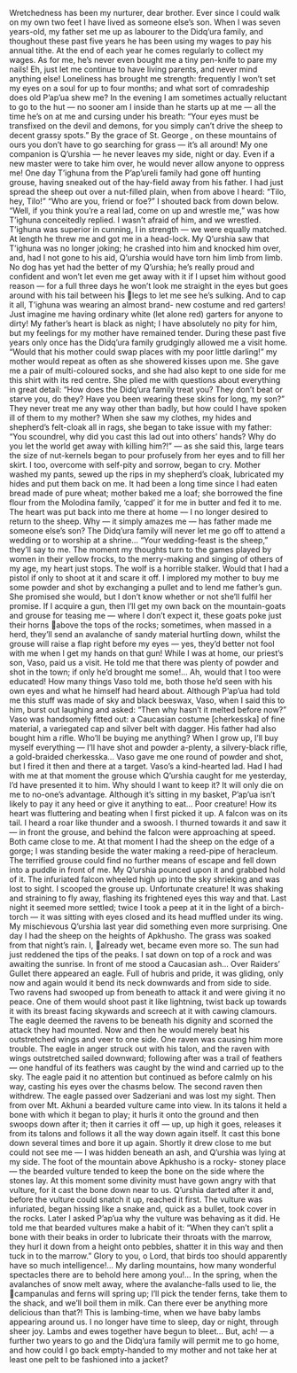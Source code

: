 Wretchedness has been my nurturer, dear brother. Ever since I could walk on my own
two feet I have lived as someone else’s son. When I was seven years-old, my father set
me up as labourer to the Didq’ura family, and thoughout these past five years he has been
using my wages to pay his annual tithe. At the end of each year he comes regularly to
collect my wages. As for me, he’s never even bought me a tiny pen-knife to pare my
nails! Eh, just let me continue to have living parents, and never mind anything else!
Loneliness has brought me strength: frequently I won’t set my eyes on a soul for up to
four months; and what sort of comradeship does old P’ap’ua shew me? In the evening I
am sometimes actually reluctant to go to the hut — no sooner am I inside than he starts
up at me — all the time he’s on at me and cursing under his breath: “Your eyes must be
transfixed on the devil and demons, for you simply can’t drive the sheep to decent grassy
spots.” By the grace of St. George
, on these mountains of ours you don’t have to go
searching for grass — it’s all around!
My one companion is Q’urshia
— he never leaves my side, night or day. Even if a
new master were to take him over, he would never allow anyone to oppress me! One day
T’ighuna from the P’ap’ureli family had gone off hunting grouse, having sneaked out of
the hay-field away from his father. I had just spread the sheep out over a nut-filled plain,
when from above I heard: “Tilo, hey, Tilo!”
“Who are you, friend or foe?” I shouted back from down below.
“Well, if you think you’re a real lad, come on up and wrestle me,” was how T’ighuna
conceitedly replied. I wasn’t afraid of him, and we wrestled. T’ighuna was superior in
cunning, I in strength — we were equally matched. At length he threw me and got me in
a head-lock. My Q’urshia saw that T’ighuna was no longer joking; he crashed into him
and knocked him over, and, had I not gone to his aid, Q’urshia would have torn him limb
from limb. No dog has yet had the better of my Q’urshia; he’s really proud and confident
and won’t let even me get away with it if I upset him without good reason — for a full
three days he won’t look me straight in the eyes but goes around with his tail between his legs to let me see he’s sulking. And to cap it all, T’ighuna was wearing an almost brand-
new costume and red garters! Just imagine me having ordinary white (let alone red)
garters for anyone to dirty!
My father’s heart is black as night; I have absolutely no pity for him, but my feelings
for my mother have remained tender. During these past five years only once has the
Didq’ura family grudgingly allowed me a visit home. “Would that his mother could swap
places with my poor little darling!” my mother would repeat as often as she showered
kisses upon me. She gave me a pair of multi-coloured socks, and she had also kept to one
side for me this shirt with its red centre. She plied me with questions about everything in
great detail: “How does the Didq’ura family treat you? They don’t beat or starve you, do
they? Have you been wearing these skins for long, my son?” They never treat me any
way other than badly, but how could I have spoken ill of them to my mother? When she
saw my clothes, my hides and shepherd’s felt-cloak all in rags, she began to take issue
with my father: “You scoundrel, why did you cast this lad out into others’ hands? Why
do you let the world get away with killing him?!” — as she said this, large tears the size
of nut-kernels began to pour profusely from her eyes and to fill her skirt. I too, overcome
with self-pity and sorrow, began to cry.
Mother washed my pants, sewed up the rips in my shepherd’s cloak, lubricated my
hides and put them back on me. It had been a long time since I had eaten bread made of
pure wheat; mother baked me a loaf; she borrowed the fine flour from the Molodina
family, ‘capped’ it for me in butter and fed it to me. The heart was put back into me there
at home — I no longer desired to return to the sheep. Why — it simply amazes me —
has father made me someone else’s son? The Didq’ura family will never let me go off to
attend a wedding or to worship at a shrine… “Your wedding-feast is the sheep,” they’ll
say to me. The moment my thoughts turn to the games played by women in their yellow
frocks, to the merry-making and singing of others of my age, my heart just stops.
The wolf is a horrible stalker. Would that I had a pistol if only to shoot at it and scare
it off. I implored my mother to buy me some powder and shot by exchanging a pullet and
to lend me father’s gun. She promised she would, but I don’t know whether or not she’ll
fulfil her promise. If I acquire a gun, then I’ll get my own back on the mountain-goats
and grouse for teasing me — where I don’t expect it, these goats poke just their horns
above the tops of the rocks; sometimes, when massed in a herd, they’ll send an avalanche
of sandy material hurtling down, whilst the grouse will raise a flap right before my eyes
— yes, they’d better not fool with me when I get my hands on that gun!
While I was at home, our priest’s son, Vaso, paid us a visit. He told me that there was
plenty of powder and shot in the town; if only he’d brought me some!... Ah, would that I
too were educated! How many things Vaso told me, both those he’d seen with his own
eyes and what he himself had heard about. Although P’ap’ua had told me this stuff was
made of sky and black beeswax, Vaso, when I said this to him, burst out laughing and
asked: “Then why hasn’t it melted before now?”
Vaso was handsomely fitted out: a Caucasian costume [cherkesska] of fine material, a
variegated cap and silver belt with dagger. His father had also bought him a rifle. Who’ll
be buying me anything? When I grow up, I’ll buy myself everything — I’ll have shot and
powder a-plenty, a silvery-black rifle, a gold-braided cherkesska… Vaso gave me one
round of powder and shot, but I fired it then and there at a target. Vaso’s a kind-hearted
lad. Had I had with me at that moment the grouse which Q’urshia caught for me
yesterday, I’d have presented it to him. Why should I want to keep it? It will only die on
me to no-one’s advantage. Although it’s sitting in my basket, P’ap’ua isn’t likely to pay it
any heed or give it anything to eat…
Poor creature! How its heart was fluttering and beating when I first picked it up. A
falcon was on its tail. I heard a roar like thunder and a swoosh. I thurned towards it and
saw it — in front the grouse, and behind the falcon were approaching at speed. Both
came close to me. At that moment I had the sheep on the edge of a gorge; I was standing
beside the water making a reed-pipe of heracleum. The terrified grouse could find no
further means of escape and fell down into a puddle in front of me. My Q’urshia pounced
upon it and grabbed hold of it. The infuriated falcon wheeled high up into the sky
shrieking and was lost to sight. I scooped the grouse up. Unfortunate creature! It was
shaking and straining to fly away, flashing its frightened eyes this way and that. Last
night it seemed more settled; twice I took a peep at it in the light of a birch-torch — it
was sitting with eyes closed and its head muffled under its wing.
My mischievous Q’urshia last year did something even more surprising. One day I had
the sheep on the heights of Apkhusho. The grass was soaked from that night’s rain. I,
already wet, became even more so. The sun had just reddened the tips of the peaks. I sat
down on top of a rock and was awaiting the sunrise. In front of me stood a Caucasian
ash… Over Raiders’ Gullet there appeared an eagle. Full of hubris and pride, it was
gliding, only now and again would it bend its neck downwards and from side to side.
Two ravens had swooped up from beneath to attack it and were giving it no peace. One of
them would shoot past it like lightning, twist back up towards it with its breast facing
skywards and screech at it with cawing clamours. The eagle deemed the ravens to be
beneath his dignity and scorned the attack they had mounted. Now and then he would
merely beat his outstretched wings and veer to one side. One raven was causing him more
trouble. The eagle in anger struck out with his talon, and the raven with wings
outstretched sailed downward; following after was a trail of feathers — one handful of its
feathers was caught by the wind and carried up to the sky. The eagle paid it no attention
but continued as before calmly on his way, casting his eyes over the chasms below. The
second raven then withdrew. The eagle passed over Sadzeriani and was lost my sight.
Then from over Mt. Akhuni a bearded vulture came into view. In its talons it held a
bone with which it began to play; it hurls it onto the ground and then swoops down after
it; then it carries it off — up, up high it goes, releases it from its talons and follows it all
the way down again itself. It cast this bone down several times and bore it up again.
Shortly it drew close to me but could not see me — I was hidden beneath an ash, and
Q’urshia was lying at my side. The foot of the mountain above Apkhusho is a rocky-
stoney place — the bearded vulture tended to keep the bone on the side where the stones
lay. At this moment some divinity must have gown angry with that vulture, for it cast the
bone down near to us. Q’urshia darted after it and, before the vulture could snatch it up,
reached it first. The vulture was infuriated, began hissing like a snake and, quick as a
bullet, took cover in the rocks. Later I asked P’ap’ua why the vulture was behaving as it
did. He told me that bearded vultures make a habit of it: “When they can’t split a bone
with their beaks in order to lubricate their throats with the marrow, they hurl it down
from a height onto pebbles, shatter it in this way and then tuck in to the marrow.” Glory
to you, o Lord, that birds too should apparently have so much intelligence!... My darling
mountains, how many wonderful spectacles there are to behold here among you!... In the
spring, when the avalanches of snow melt away, where the avalanche-falls used to lie, the
campanulas and ferns will spring up; I’ll pick the tender ferns, take them to the shack,
and we’ll boil them in milk. Can there ever be anything more delicious than that?!
This is lambing-time, when we have baby lambs appearing around us. I no longer have
time to sleep, day or night, through sheer joy. Lambs and ewes together have begun to
bleet… But, ach! — a further two years to go and the Didq’ura family will permit me to
go home, and how could I go back empty-handed to my mother and not take her at least
one pelt to be fashioned into a jacket?